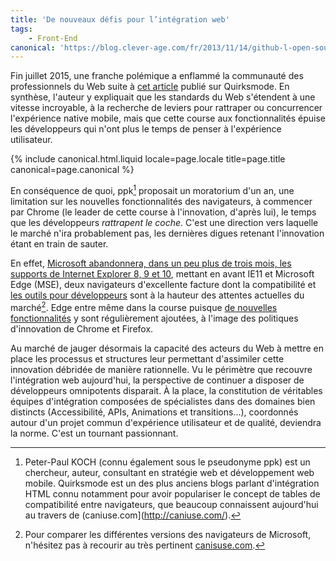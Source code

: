```yaml
---
title: 'De nouveaux défis pour l’intégration web'
tags:
    - Front-End
canonical: 'https://blog.clever-age.com/fr/2013/11/14/github-l-open-source-qui-conquiert-le-monde/'
---
```


Fin juillet 2015, une franche polémique a enflammé la communauté des
professionnels du Web suite à
[cet article](http://www.quirksmode.org/blog/archives/2015/07/stop_pushing_th.html 'Stop pushing the web forward')
publié sur Quirksmode. En synthèse, l'auteur y expliquait que les standards du
Web s'étendent à une vitesse incroyable, à la recherche de leviers pour
rattraper ou concurrencer l'expérience native mobile, mais que cette course aux
fonctionnalités épuise les développeurs qui n'ont plus le temps de penser à
l'expérience utilisateur.

[^1]:
    Peter-Paul KOCH (connu également sous le pseudonyme ppk) est un chercheur,
    auteur, consultant en stratégie web et développement web mobile. Quirksmode
    est un des plus anciens blogs parlant d'intégration HTML connu notamment
    pour avoir populariser le concept de tables de compatibilité entre
    navigateurs, que beaucoup connaissent aujourd'hui au travers de
    (caniuse.com](http://caniuse.com/).

<!-- more -->

{% include canonical.html.liquid
    locale=page.locale
    title=page.title
    canonical=page.canonical
%}

En conséquence de quoi, ppk[^1] proposait un moratorium d'un an, une limitation
sur les nouvelles fonctionnalités des navigateurs, à commencer par Chrome (le
leader de cette course à l'innovation, d'après lui), le temps que les
développeurs <em>rattrapent le coche</em>. C'est une direction vers laquelle le
marché n'ira probablement pas, les dernières digues retenant l'innovation étant
en train de sauter.

En effet,
[Microsoft abandonnera, dans un peu plus de trois mois, les supports de Internet Explorer 8, 9 et 10](https://technet.microsoft.com/en-us/ie/mt163707),
mettant en avant IE11 et Microsoft Edge (MSE), deux navigateurs d'excellente
facture dont la compatibilité et
[les outils pour développeurs](https://blog.clever-age.com/fr/2013/07/02/f12-de-ie11-du-nouveau-pour-les-developpeurs/)
sont à la hauteur des attentes actuelles du marché[^2]. Edge entre même dans la
course puisque
[de nouvelles fonctionnalités](https://dev.modern.ie/platform/status/) y sont
régulièrement ajoutées, à l'image des politiques d'innovation de Chrome et
Firefox.

[^2]:
    Pour comparer les différentes versions des navigateurs de Microsoft,
    n'hésitez pas à recourir au très pertinent
    [canisuse.com](http://caniuse.com/#compare=ie+8,ie+9,ie+10,ie+11,edge+12,edge+13 'Comparaison de IE8, IE9, IE10, IE11, MSE12 et MSE13 sur caniuse.com').

Au marché de jauger désormais la capacité des acteurs du Web à mettre en place
les processus et structures leur permettant d'assimiler cette innovation
débridée de manière rationnelle. Vu le périmètre que recouvre l'intégration web
aujourd'hui, la perspective de continuer a disposer de développeurs omnipotents
disparait. À la place, la constitution de véritables équipes d'intégration
composées de spécialistes dans des domaines bien distincts (Accessibilité, APIs,
Animations et transitions...), coordonnés autour d'un projet commun d'expérience
utilisateur et de qualité, deviendra la norme. C'est un tournant passionnant.
